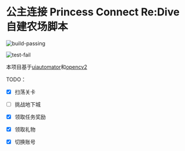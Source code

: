 # 公主连接 Princess Connect Re:Dive 自建农场脚本

![build-passing](https://img.shields.io/badge/build-passing-green)

![test-fail](https://img.shields.io/badge/text-fail-red)

本项目基于[uiautomator](https://github.com/xiaocong/uiautomator)和[opencv2](https://opencv.org/)

TODO：

- [x] 扫荡关卡
- [ ] 挑战地下城
- [x] 领取任务奖励
- [x] 领取礼物
- [x] 切换账号



